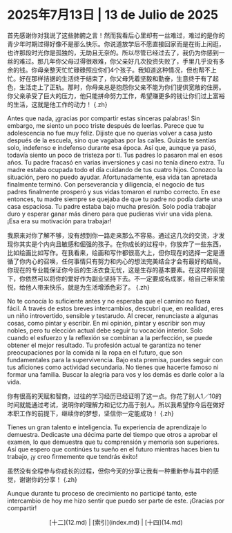 # 2025年7月13日 | 13 de Julio de 2025

首先感谢你对我说了这些肺腑之言！然而我看后心里却有一丝难过，难过的是你的青少年时期过得好像不是那么快乐。你说道放学后不愿直接回家而是在街上闲逛，也许那段时光你是孤独的，无助且无奈的。所以尽管已经过去了，我仍为你感到一丝的难过。那几年你父母过得很艰难，你父亲好几次投资失败了，手里几乎没有多余的钱。你母亲整天忙忙碌碌照应你们4个孩子。我知道这种情况，但也帮不上忙。好在那样拮据的生活终于结束了，你父母凭着坚毅和勤奋，生意终于有了起色，生活走上了正轨。那时，你母亲总是抱怨你父亲不能为你们提供宽敞的住房。你父亲承受了巨大的压力，他只能拼命努力工作，希望赚更多的钱让你们过上富裕的生活，这就是他工作的动力！
{.zh}

Antes que nada, ¡gracias por compartir estas sinceras palabras! Sin embargo, me siento un poco triste después de leerlas. Parece que tu adolescencia no fue muy feliz. Dijiste que no querías volver a casa justo después de la escuela, sino que vagabas por las calles. Quizás te sentías solo, indefenso e indefenso durante esa época. Así que, aunque ya pasó, todavía siento un poco de tristeza por ti. Tus padres lo pasaron mal en esos años. Tu padre fracasó en varias inversiones y casi no tenía dinero extra. Tu madre estaba ocupada todo el día cuidando de tus cuatro hijos. Conozco la situación, pero no puedo ayudar. Afortunadamente, esa vida tan apretada finalmente terminó. Con perseverancia y diligencia, el negocio de tus padres finalmente prosperó y sus vidas tomaron el rumbo correcto. En ese entonces, tu madre siempre se quejaba de que tu padre no podía darte una casa espaciosa. Tu padre estaba bajo mucha presión. Solo podía trabajar duro y esperar ganar más dinero para que pudieras vivir una vida plena. ¡Esa era su motivación para trabajar!

我原来对你了解不够，没有想到你一路走来那么不容易。通过这几次的交流，才发现你其实是个内向且敏感和倔强的孩子。在你成长的过程中，你放弃了一些东西，比如绘画比如写作。在我看来，绘画和写作都很高大上，但你现在的选择一定是遵循了你内心的召唤，任何事情只有努力和内心的想法完美结合才会有最好的结局。你现在的专业能保证你今后的生活衣食无忧，这是生存的基本要素。在这样的前提下，你依然可以将你的爱好作为副业坚持下去。不一定要成名成家，给自己带来愉悦，给他人带来快乐，就是为生活增添色彩了。
{.zh}

No te conocía lo suficiente antes y no esperaba que el camino no fuera fácil. A través de estos breves intercambios, descubrí que, en realidad, eres un niño introvertido, sensible y testarudo. Al crecer, renunciaste a algunas cosas, como pintar y escribir. En mi opinión, pintar y escribir son muy nobles, pero tu elección actual debe seguir tu vocación interior. Solo cuando el esfuerzo y la reflexión se combinan a la perfección, se puede obtener el mejor resultado. Tu profesión actual te garantiza no tener preocupaciones por la comida ni la ropa en el futuro, que son fundamentales para la supervivencia. Bajo esta premisa, puedes seguir con tus aficiones como actividad secundaria. No tienes que hacerte famoso ni formar una familia. Buscar la alegría para vos y los demás es darle color a la vida.

你有很高的天赋和智商，过往的学习经历已经证明了这一点。你花了别人1／10的时间就能通过考试，说明你的理解力和记忆力高于别人。所以我希望你今后在做好本职工作的前提下，继续你的梦想，坚信你一定能成功！
{.zh}

Tienes un gran talento e inteligencia. Tu experiencia de aprendizaje lo demuestra. Dedicaste una décima parte del tiempo que otros a aprobar el examen, lo que demuestra que tu comprensión y memoria son superiores. Así que espero que continúes tu sueño en el futuro mientras haces bien tu trabajo, ¡y creo firmemente que tendrás éxito!

虽然没有全程参与你成长的过程，但你今天的分享让我有一种重新参与其中的感觉，谢谢你的分享！
{.zh}

Aunque durante tu proceso de crecimiento no participé tanto, este intercambio de hoy me hizo sentir que puedo ser parte de este. ¡Gracias por compartir!

<center>
[十二](12.md) | [索引](index.md) | [十四](14.md)
</center>
